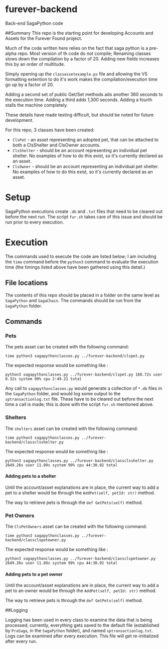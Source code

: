 # furever-backend

Back-end SagaPython code

##Summary
This repo is the starting point for developing Accounts and Assets for the Furever Found project.

Much of the code written here relies on the fact that saga python is a pre-alpha repo. Most version of th code do not compile;
Renaming classes slows down the compilation by a factor of 20. Adding new fields increases this by an order of multitude.

Simply opening up the `classassetexample.ps` file and allowing the VS formatting extention to do it's work makes the compilation/execution time go up by a factor of 20.

Adding a second set of public Get/Set methods ads another 360 seconds to the execution time.
Adding a third adds 1,300 seconds.
Adding a fourth stalls the machine completely.

These details have made testing difficult, but should be noted for future development.

For this repo, 3 classes have been created:

- `ClsPet` - an asset representing an adopted pet, that can be attached to both a ClsShelter and ClsOwner accounts.
- `ClsShelter` - should be an account representing an individual pet shelter. No examples of how to do this exist, so it's currently declared as an asset.
- `ClsOwner` - should be an account representing an individual pet shelter. No examples of how to do this exist, so it's currently declared as an asset.

# Setup

SagaPython executions create `.db` and `.txt` files that need to be cleared out before the next run. The script `fur.sh` takes care of this issue and should be run prior to every execution.

# Execution

The commands used to execute the code are listed below; I am including the `time` command before the `python3` command to evaluate the execution time (the timings listed above have been gathered using this detail.)

## File locations

The contents of this repo should be placed in a folder on the same level as `SagaPython` and `SagaChain`. The commands should be run from the `SagaPython` folder.

## Commands

### Pets

The pets asset can be created with the following command:

`time python3 sagapythonclasses.py ../furever-backend/clspet.py `

The expected response would be something like :

`python3 sagapythonclasses.py ../furever-backend/clspet.py 168.72s user 0.32s system 99% cpu 2:49.21 total`

Any call to `sagapythonclasses.py` would generate a collection of `*.db` files in the `SagaPython` folder, and would log some output to the `sptransactionlog.txt` file.
These have to be cleared out before the next time a call is made; this is done with the script `fur.sh` mentioned above.

### Shelters

The `shelters` asset can be created with the following command:

`time python3 sagapythonclasses.py ../furever-backend/classclsshelter.py `

The expected response would be something like :

`python3 sagapythonclasses.py ../furever-backend/classclsshelter.py 2649.26s user 11.89s system 99% cpu 44:30.02 total`

#### Adding pets to a shelter

Until the account/asset explanations are in place, the current way to add a pet to a shelter would be through the `AddPet(self, petId: str)` method.

The way to retrieve pets is through the `def GetPets(self)` method.

### Pet Owners

The `ClsPetOwners` asset can be created with the following command:

`time python3 sagapythonclasses.py ../furever-backend/classclspetowner.py `

The expected response would be something like :

`python3 sagapythonclasses.py ../furever-backend/classclspetowner.py 2649.26s user 11.89s system 99% cpu 44:30.02 total`

#### Adding pets to a pet owner

Until the account/asset explanations are in place, the current way to add a pet to an owner would be through the `AddPet(self, petId: str)` method.

The way to retrieve pets is through the `def GetPets(self)` method.

##Logging

Logging has been used in every class to examine the data that is being processed; currently, everything gets saved to the
default file (established by `PraSaga`, in the `SagaPython` folder), and named `sptransactionlog.txt`. Logs can be examined after every execution.
This file will get re-initialized after every run.
